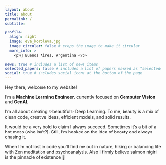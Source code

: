 ```yaml
---
layout: about
title: about
permalink: /
subtitle:

profile:
  align: right
  image: eva_koroleva.jpg
  image_circular: false # crops the image to make it circular
  more_info: >
    <p>📍 Buenos Aires, Argentina </p>

news: true # includes a list of news items
selected_papers: false # includes a list of papers marked as "selected={true}"
social: true # includes social icons at the bottom of the page
---
```


Hey there, welcome to my website!

I’m a **Machine Learning Engineer**, currently focused on **Computer Vision** and **GenAI**.

I’m all about creating ✨beautiful✨ Deep Learning. To me, beauty is a mix of clean code, creative ideas, efficient models, and solid results.

It would be a very bold to claim I always succeed. Sometimes it’s a bit of a hot mess (who isn’t?). Still, I’m hooked on the idea of beauty and always chasing it.

When I’m not lost in code you’ll find me out in nature, hiking or balancing life with Zen meditation and psychoanalysis. Also I firmly believe salmon nigiri is the pinnacle of existence 🍣